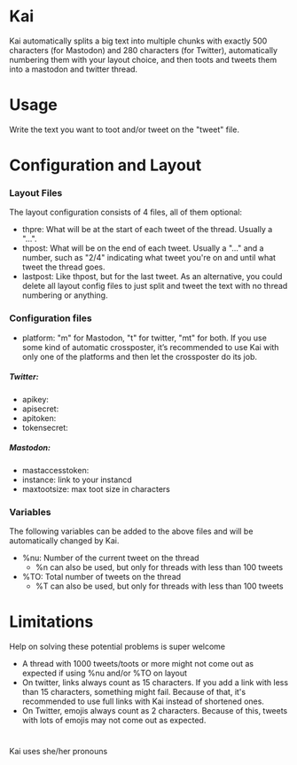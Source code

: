 # Kai
Kai automatically splits a big text into multiple chunks with exactly 500 characters (for Mastodon) and 280 characters (for Twitter), automatically numbering them with your layout choice, and then toots and tweets them into a mastodon and twitter thread.

# Usage
Write the text you want to toot and/or tweet on the "tweet" file.

# Configuration and Layout
### Layout Files
The layout configuration consists of 4 files, all of them optional:
<!--
- firstpre: What will be on the first tweet only, at the start. Usually a title or just left empty.
-->
- thpre: What will be at the start of each tweet of the thread. Usually a "...".
- thpost: What will be on the end of each tweet. Usually a "..." and a number, such as "2/4" indicating what tweet you're on and until what tweet the thread goes.
- lastpost: Like thpost, but for the last tweet.
As an alternative, you could delete all layout config files to just split and tweet the text with no thread numbering or anything.
### Configuration files
- platform: "m" for Mastodon, "t" for twitter, "mt" for both. If you use some kind of automatic crossposter, it’s recommended to use Kai with only one of the platforms and then let the crossposter do its job.
##### Twitter:
- apikey:
- apisecret:
- apitoken:
- tokensecret:
<!--
- twtuser: 
-->
##### Mastodon:
- mastaccesstoken:
- instance: link to your instancd
- maxtootsize: max toot size in characters
### Variables
The following variables can be added to the above files and will be automatically changed by Kai.
<!--
- %?: Title
- %u: @username of who's tweeting (defined in configuration files)
-->
- %nu: Number of the current tweet on the thread
  - %n can also be used, but only for threads with less than 100 tweets
- %TO: Total number of tweets on the thread
  - %T can also be used, but only for threads with less than 100 tweets
# Limitations
Help on solving these potential problems is super welcome
- A thread with 1000 tweets/toots or more might not come out as expected if using %nu and/or %TO on layout
- On twitter, links always count as 15 characters. If you add a link with less than 15 characters, something might fail. Because of that, it's recommended to use full links with Kai instead of shortened ones.
- On Twitter, emojis always count as 2 characters. Because of this, tweets with lots of emojis may not come out as expected.

#
Kai uses she/her pronouns
